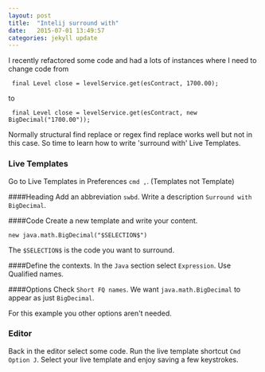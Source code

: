 ```yaml
---
layout: post
title:  "Intelij surround with"
date:   2015-07-01 13:49:57
categories: jekyll update
---
```

I recently refactored some code and had a lots of instances where I need to change code from

```
 final Level close = levelService.get(esContract, 1700.00);
```

to

```
 final Level close = levelService.get(esContract, new BigDecimal("1700.00"));
```

Normally structural find replace or regex find replace works well but not in this case. So time to learn how to write 'surround with' Live Templates.

### Live Templates
Go to Live Templates in Preferences `cmd ,`. (Templates not Template)

####Heading
Add an abbreviation `swbd`.
Write a description `Surround with BigDecimal`.

####Code
Create a new template and write your content.
```
new java.math.BigDecimal("$SELECTION$")
```

The `$SELECTION$` is the code you want to surround.

####Define the contexts.
In the `Java` section select `Expression`.
Use Qualified names.

####Options
Check `Short FQ names`. We want `java.math.BigDecimal` to appear as just `BigDecimal`.

For this example you other options aren't needed.
### Editor
Back in the editor select some code. Run the live template shortcut `Cmd Option J`. 
Select your live template and enjoy saving a few keystrokes.
